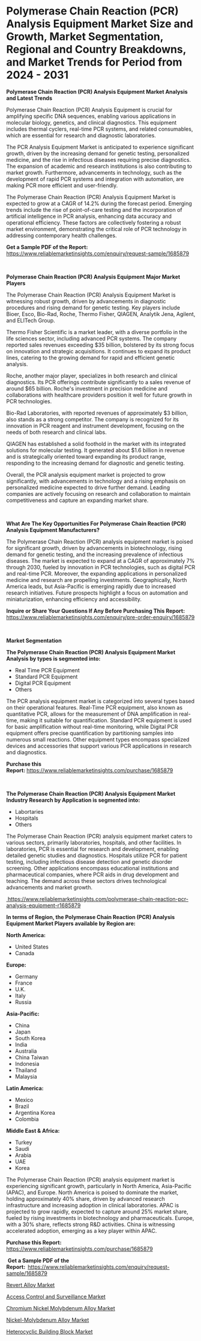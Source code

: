 <p><h1>Polymerase Chain Reaction (PCR) Analysis Equipment Market Size and Growth, Market Segmentation, Regional and Country Breakdowns, and Market Trends for Period from 2024 -  2031</h1></p><p><strong>Polymerase Chain Reaction (PCR) Analysis Equipment Market Analysis and Latest Trends</strong></p>
<p><p>Polymerase Chain Reaction (PCR) Analysis Equipment is crucial for amplifying specific DNA sequences, enabling various applications in molecular biology, genetics, and clinical diagnostics. This equipment includes thermal cyclers, real-time PCR systems, and related consumables, which are essential for research and diagnostic laboratories. </p><p>The PCR Analysis Equipment Market is anticipated to experience significant growth, driven by the increasing demand for genetic testing, personalized medicine, and the rise in infectious diseases requiring precise diagnostics. The expansion of academic and research institutions is also contributing to market growth. Furthermore, advancements in technology, such as the development of rapid PCR systems and integration with automation, are making PCR more efficient and user-friendly.</p><p>The Polymerase Chain Reaction (PCR) Analysis Equipment Market is expected to grow at a CAGR of 14.2% during the forecast period. Emerging trends include the rise of point-of-care testing and the incorporation of artificial intelligence in PCR analysis, enhancing data accuracy and operational efficiency. These factors are collectively fostering a robust market environment, demonstrating the critical role of PCR technology in addressing contemporary health challenges.</p></p>
<p><strong>Get a Sample PDF of the Report:&nbsp;</strong> <a href="https://www.reliablemarketinsights.com/enquiry/request-sample/1685879?utm_campaign=1355&utm_medium=2&utm_source=Github&utm_content=ia&utm_term=13102024&utm_id=polymerase-chain-reaction-pcr-analysis-equipment">https://www.reliablemarketinsights.com/enquiry/request-sample/1685879</a></p>
<p>&nbsp;</p>
<p><strong>Polymerase Chain Reaction (PCR) Analysis Equipment Major Market Players</strong></p>
<p><p>The Polymerase Chain Reaction (PCR) Analysis Equipment Market is witnessing robust growth, driven by advancements in diagnostic procedures and rising demand for genetic testing. Key players include Bioer, Esco, Bio-Rad, Roche, Thermo Fisher, QIAGEN, Analytik Jena, Agilent, and ELITech Group.</p><p>Thermo Fisher Scientific is a market leader, with a diverse portfolio in the life sciences sector, including advanced PCR systems. The company reported sales revenues exceeding $35 billion, bolstered by its strong focus on innovation and strategic acquisitions. It continues to expand its product lines, catering to the growing demand for rapid and efficient genetic analysis.</p><p>Roche, another major player, specializes in both research and clinical diagnostics. Its PCR offerings contribute significantly to a sales revenue of around $65 billion. Roche's investment in precision medicine and collaborations with healthcare providers position it well for future growth in PCR technologies.</p><p>Bio-Rad Laboratories, with reported revenues of approximately $3 billion, also stands as a strong competitor. The company is recognized for its innovation in PCR reagent and instrument development, focusing on the needs of both research and clinical labs.</p><p>QIAGEN has established a solid foothold in the market with its integrated solutions for molecular testing. It generated about $1.6 billion in revenue and is strategically oriented toward expanding its product range, responding to the increasing demand for diagnostic and genetic testing.</p><p>Overall, the PCR analysis equipment market is projected to grow significantly, with advancements in technology and a rising emphasis on personalized medicine expected to drive further demand. Leading companies are actively focusing on research and collaboration to maintain competitiveness and capture an expanding market share.</p></p>
<p>&nbsp;</p>
<p><strong>What Are The Key Opportunities For Polymerase Chain Reaction (PCR) Analysis Equipment Manufacturers?</strong></p>
<p><p>The Polymerase Chain Reaction (PCR) analysis equipment market is poised for significant growth, driven by advancements in biotechnology, rising demand for genetic testing, and the increasing prevalence of infectious diseases. The market is expected to expand at a CAGR of approximately 7% through 2030, fueled by innovation in PCR technologies, such as digital PCR and real-time PCR. Moreover, the expanding applications in personalized medicine and research are propelling investments. Geographically, North America leads, but Asia-Pacific is emerging rapidly due to increased research initiatives. Future prospects highlight a focus on automation and miniaturization, enhancing efficiency and accessibility.</p></p>
<p><strong>Inquire or Share Your Questions If Any Before Purchasing This Report:</strong> <a href="https://www.reliablemarketinsights.com/enquiry/pre-order-enquiry/1685879?utm_campaign=1355&utm_medium=2&utm_source=Github&utm_content=ia&utm_term=13102024&utm_id=polymerase-chain-reaction-pcr-analysis-equipment">https://www.reliablemarketinsights.com/enquiry/pre-order-enquiry/1685879</a></p>
<p>&nbsp;</p>
<p><strong>Market Segmentation</strong></p>
<p><strong>The Polymerase Chain Reaction (PCR) Analysis Equipment Market Analysis by types is segmented into:</strong></p>
<p><ul><li>Real Time PCR Equipment</li><li>Standard PCR Equipment</li><li>Digital PCR Equipment</li><li>Others</li></ul></p>
<p><p>The PCR analysis equipment market is categorized into several types based on their operational features. Real-Time PCR equipment, also known as quantitative PCR, allows for the measurement of DNA amplification in real-time, making it suitable for quantification. Standard PCR equipment is used for basic amplification without real-time monitoring, while Digital PCR equipment offers precise quantification by partitioning samples into numerous small reactions. Other equipment types encompass specialized devices and accessories that support various PCR applications in research and diagnostics.</p></p>
<p><strong>Purchase this Report:&nbsp;</strong><a href="https://www.reliablemarketinsights.com/purchase/1685879?utm_campaign=1355&utm_medium=2&utm_source=Github&utm_content=ia&utm_term=13102024&utm_id=polymerase-chain-reaction-pcr-analysis-equipment">https://www.reliablemarketinsights.com/purchase/1685879</a></p>
<p>&nbsp;</p>
<p><strong>The Polymerase Chain Reaction (PCR) Analysis Equipment Market Industry Research by Application is segmented into:</strong></p>
<p><ul><li>Labortaries</li><li>Hospitals</li><li>Others</li></ul></p>
<p><p>The Polymerase Chain Reaction (PCR) analysis equipment market caters to various sectors, primarily laboratories, hospitals, and other facilities. In laboratories, PCR is essential for research and development, enabling detailed genetic studies and diagnostics. Hospitals utilize PCR for patient testing, including infectious disease detection and genetic disorder screening. Other applications encompass educational institutions and pharmaceutical companies, where PCR aids in drug development and teaching. The demand across these sectors drives technological advancements and market growth.</p></p>
<p><a href="https://www.reliablemarketinsights.com/polymerase-chain-reaction-pcr-analysis-equipment-r1685879?utm_campaign=1355&utm_medium=2&utm_source=Github&utm_content=ia&utm_term=13102024&utm_id=polymerase-chain-reaction-pcr-analysis-equipment">&nbsp;https://www.reliablemarketinsights.com/polymerase-chain-reaction-pcr-analysis-equipment-r1685879</a></p>
<p><strong>In terms of Region, the Polymerase Chain Reaction (PCR) Analysis Equipment Market Players available by Region are:</strong></p>
<p>
    <p> <strong> North America: </strong>
        <ul>
            <li>United States</li>
            <li>Canada</li>
        </ul>
        </p> 
    <p> <strong> Europe: </strong>
        <ul>
            <li>Germany</li>
            <li>France</li>
            <li>U.K.</li>
            <li>Italy</li>
            <li>Russia</li>
        </ul>
        </p> 
    <p> <strong> Asia-Pacific: </strong>
        <ul>
            <li>China</li>
            <li>Japan</li>
            <li>South Korea</li>
            <li>India</li>
            <li>Australia</li>
            <li>China Taiwan</li>
            <li>Indonesia</li>
            <li>Thailand</li>
            <li>Malaysia</li>
        </ul>
        </p> 
    <p> <strong> Latin America: </strong>
        <ul>
            <li>Mexico</li>
            <li>Brazil</li>
            <li>Argentina Korea</li>
            <li>Colombia</li>
        </ul>
        </p> 
    <p> <strong> Middle East & Africa: </strong>
        <ul>
            <li>Turkey</li>
            <li>Saudi</li>
            <li>Arabia</li>
            <li>UAE</li>
            <li>Korea</li>
        </ul>
    </p>
    </p>
<p><p>The Polymerase Chain Reaction (PCR) analysis equipment market is experiencing significant growth, particularly in North America, Asia-Pacific (APAC), and Europe. North America is poised to dominate the market, holding approximately 40% share, driven by advanced research infrastructure and increasing adoption in clinical laboratories. APAC is projected to grow rapidly, expected to capture around 25% market share, fueled by rising investments in biotechnology and pharmaceuticals. Europe, with a 30% share, reflects strong R&D activities. China is witnessing accelerated adoption, emerging as a key player within APAC.</p></p>
<p><strong>Purchase this Report: </strong><a href="https://www.reliablemarketinsights.com/purchase/1685879?utm_campaign=1355&utm_medium=2&utm_source=Github&utm_content=ia&utm_term=13102024&utm_id=polymerase-chain-reaction-pcr-analysis-equipment">https://www.reliablemarketinsights.com/purchase/1685879</a></p>
<p>&nbsp;<strong>Get a Sample PDF of the Report:&nbsp;&nbsp;</strong><a href="https://www.reliablemarketinsights.com/enquiry/request-sample/1685879?utm_campaign=1355&utm_medium=2&utm_source=Github&utm_content=ia&utm_term=13102024&utm_id=polymerase-chain-reaction-pcr-analysis-equipment">https://www.reliablemarketinsights.com/enquiry/request-sample/1685879</a></p>
<p><strong></strong></p>
<p><p><a href="https://www.linkedin.com/pulse/revert-alloy-market-growth-outlook-from-2024-2031-projecting-8manc?utm_campaign=1355&utm_medium=2&utm_source=Github&utm_content=ia&utm_term=13102024&utm_id=polymerase-chain-reaction-pcr-analysis-equipment">Revert Alloy Market</a></p><p><a href="https://www.linkedin.com/pulse/future-trajectory-access-control-surveillance-market-emerging-6tjtc?utm_campaign=1355&utm_medium=2&utm_source=Github&utm_content=ia&utm_term=13102024&utm_id=polymerase-chain-reaction-pcr-analysis-equipment">Access Control and Surveillance Market</a></p><p><a href="https://www.linkedin.com/pulse/global-chromium-nickel-molybdenum-alloy-market-sector-types-u2mwf?utm_campaign=1355&utm_medium=2&utm_source=Github&utm_content=ia&utm_term=13102024&utm_id=polymerase-chain-reaction-pcr-analysis-equipment">Chromium Nickel Molybdenum Alloy Market</a></p><p><a href="https://www.linkedin.com/pulse/strategic-roadmap-global-nickel-molybdenum-alloy-market-insights-ldnef?utm_campaign=1355&utm_medium=2&utm_source=Github&utm_content=ia&utm_term=13102024&utm_id=polymerase-chain-reaction-pcr-analysis-equipment">Nickel-Molybdenum Alloy Market</a></p><p><a href="https://www.linkedin.com/pulse/heterocyclic-building-block-market-evolution-key-trends-regional-jbbfc?utm_campaign=1355&utm_medium=2&utm_source=Github&utm_content=ia&utm_term=13102024&utm_id=polymerase-chain-reaction-pcr-analysis-equipment">Heterocyclic Building Block Market</a></p></p>